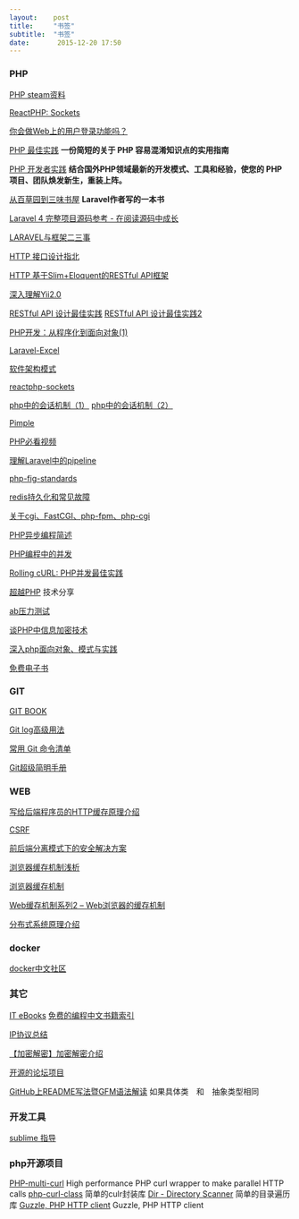 ```yaml
---
layout:    post
title:     "书签"
subtitle:  "书签"
date:       2015-12-20 17:50
---
```


### PHP

[PHP steam资料](http://blog.jasonraede.com/post/2015/03/streaming-file-downloads-from-tcp-service-with-php/ "Streaming file downloads from a TCP service with PHP")

[ReactPHP: Sockets](http://blog.wyrihaximus.net/2015/03/reactphp-sockets/)

[你会做Web上的用户登录功能吗？](http://blogread.cn/it/article/4256?f=wb)

[PHP 最佳实践](http://phpbestpractices.justjavac.com/)  <b>一份简短的关于 PHP 容易混淆知识点的实用指南</b>

[PHP 开发者实践](https://www.gitbook.com/book/ryancao/php-developer-prepares/details) <b>结合国外PHP领域最新的开发模式、工具和经验，使您的 PHP 项目、团队焕发新生，重装上阵。</b>

[从百草园到三味书屋](http://my.oschina.net/zgldh/blog/389246) <b>Laravel作者写的一本书</b>

[Laravel 4 完整项目源码参考 - 在阅读源码中成长](https://phphub.org/topics/8)

[LARAVEL与框架二三事](http://lifesign.github.io/laravel_slide/#/)

[HTTP 接口设计指北](https://github.com/bolasblack/http-api-guide)

[HTTP 基于Slim+Eloquent的RESTful API框架](http://git.oschina.net/overtrue/rester)

[深入理解Yii2.0](http://www.digpage.com/)

[RESTful API 设计最佳实践](http://www.oschina.net/translate/best-practices-for-a-pragmatic-restful-api)
[RESTful API 设计最佳实践2](http://www.vinaysahni.com/best-practices-for-a-pragmatic-restful-api)

[PHP开发：从程序化到面向对象(1)](http://developer.51cto.com/art/201307/402210.htm)

[Laravel-Excel](http://laraveldaily.com/laravel-excel-export-eloquent-models-results-easily/)

[软件架构模式](http://colobu.com/2015/04/08/software-architecture-patterns/)

[reactphp-sockets](http://blog.wyrihaximus.net/2015/03/reactphp-sockets/)

[php中的会话机制（1）](http://segmentfault.com/a/1190000000467467)
[php中的会话机制（2）](http://segmentfault.com/a/1190000000468220)

[Pimple](https://github.com/silexphp/Pimple "A small PHP 5.3 dependency injection container http://pimple.sensiolabs.org")

[PHP必看视频](https://github.com/phptodayorg/php-must-watch)

[理解Laravel中的pipeline](http://www.jianshu.com/p/3c2791a525d0)

[php-fig-standards](https://www.gitbook.com/book/jifei/php-fig-standards/details)

[redis持久化和常见故障](https://segmentfault.com/a/1190000004135982)

[关于cgi、FastCGI、php-fpm、php-cgi](http://my.oschina.net/jingxing05/blog/267695) 

[PHP异步编程简述](http://www.huyanping.cn/php%E5%BC%82%E6%AD%A5%E7%BC%96%E7%A8%8B%E7%AE%80%E8%BF%B0/)

[PHP编程中的并发](segmentfault.com/a/1190000004069411?utm_source=Weibo&utm_medium=shareLink&utm_campaign=socialShare)

[Rolling cURL: PHP并发最佳实践](http://blogread.cn/it/article/5501?f=wb)

[超越PHP](http://toutiao.io/subjects/21834) 技术分享

[ab压力测试](http://www.ha97.com/4617.html)

[谈PHP中信息加密技术](http://www.cnblogs.com/nixi8/p/4926689.html)

[深入php面向对象、模式与实践](https://github.com/mzkmzk/Read/blob/master/shen_ru_php_mian_xiang_dui_xiang_3001_mo_shi_yu_sh.md)

[免费电子书](http://www.salttiger.com)

### GIT

[GIT BOOK](http://git-scm.com/book/zh/v1  "Pro Git book")

[Git log高级用法](https://github.com/geeeeeeeeek/git-recipes/blob/master/sources/Git_log%E9%AB%98%E7%BA%A7%E7%94%A8%E6%B3%95.md)

[常用 Git 命令清单](http://www.ruanyifeng.com/blog/2015/12/git-cheat-sheet.html)

[Git超级简明手册](https://github.com/shendl1978/blog/wiki/Git%E8%B6%85%E7%BA%A7%E7%AE%80%E6%98%8E%E6%89%8B%E5%86%8C)

### WEB

[写给后端程序员的HTTP缓存原理介绍](http://www.tuicool.com/articles/b2QbIv2)

[CSRF](http://www.2cto.com/Article/201210/161805.html)

[前后端分离模式下的安全解决方案](http://blog.jobbole.com/71661/)

[浏览器缓存机制浅析](http://web.jobbole.com/82997/)

[浏览器缓存机制](http://www.cnblogs.com/skynet/archive/2012/11/28/2792503.html)

[Web缓存机制系列2 – Web浏览器的缓存机制](http://www.alloyteam.com/2012/03/web-cache-2-browser-cache/)

[分布式系统原理介绍](http://www.valleytalk.org/wp-content/uploads/2012/07/%E5%88%86%E5%B8%83%E5%BC%8F%E7%B3%BB%E7%BB%9F%E5%8E%9F%E7%90%86%E4%BB%8B%E7%BB%8D.pdf)


### docker

[docker中文社区](http://www.docker.org.cn/book/install.html)

### 其它

[IT eBooks](http://www.it-ebooks.info/book/4781/)
[免费的编程中文书籍索引](https://github.com/justjavac/free-programming-books-zh_CN#php)

[IP协议总结](http://lastday.github.io/tcp/ip/first-IP/)

[【加密解密】加密解密介绍 ](http://www.jianshu.com/p/98610bdc9bd6)

[开源的论坛项目](https://github.com/flarum/flarum "Beautiful open-source forum software built for the modern web.http://flarum.org")



[GitHub上README写法暨GFM语法解读](http://blog.csdn.net/guodongxiaren/article/details/23690801)
如果具体类　和　抽象类型相同
### 开发工具

[sublime 指导](http://www.cnblogs.com/figure9/p/sublime-text-complete-guide.html)

### php开源项目

[PHP-multi-curl](https://github.com/jmathai/php-multi-curl)  High performance PHP curl wrapper to make parallel HTTP calls
[php-curl-class](https://github.com/php-mod/curl)            简单的culr封装库
[Dir - Directory Scanner](https://github.com/crysalead/dir)  简单的目录遍历库
[Guzzle, PHP HTTP client](https://github.com/guzzle/guzzle)  Guzzle, PHP HTTP client
